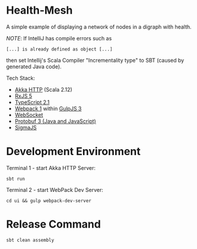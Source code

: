 Health-Mesh
===========

A simple example of displaying a network of nodes in a digraph with health.

*NOTE*: If IntelliJ has compile errors such as

    [...] is already defined as object [...]
then set Intellij's Scala Compiler "Incrementality type" to SBT (caused by generated Java code).

Tech Stack:
* [Akka HTTP](http://doc.akka.io/docs/akka-http/current/scala.html) (Scala 2.12)
* [RxJS 5](http://reactivex.io/rxjs/)
* [TypeScript 2.1](https://www.typescriptlang.org/)
* [Webpack 1](https://webpack.github.io/) within [GulpJS 3](http://gulpjs.com/)
* [WebSocket](https://www.w3.org/TR/websockets/)
* [Protobuf 3 (Java and JavaScript)](https://developers.google.com/protocol-buffers/)
* [SigmaJS](http://sigmajs.org/)


# Development Environment

Terminal 1 - start Akka HTTP Server:

    sbt run

Terminal 2 - start WebPack Dev Server:

    cd ui && gulp webpack-dev-server


# Release Command

    sbt clean assembly
